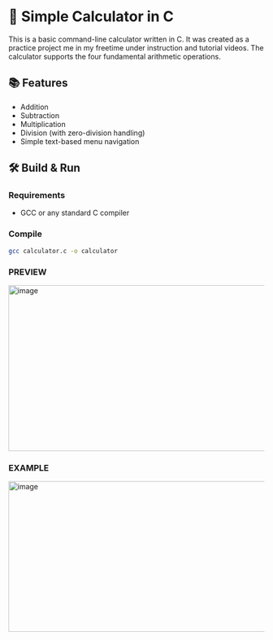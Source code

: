 # 🔢 Simple Calculator in C

This is a basic command-line calculator written in C. It was created as a practice project me in my freetime under instruction and tutorial videos. The calculator supports the four fundamental arithmetic operations.

## 📚 Features

- Addition
- Subtraction
- Multiplication
- Division (with zero-division handling)
- Simple text-based menu navigation

## 🛠 Build & Run

### Requirements

- GCC or any standard C compiler

### Compile


```bash
gcc calculator.c -o calculator
```


### PREVIEW

<img width="906" height="326" alt="image" src="https://github.com/user-attachments/assets/9f013533-df3e-4dfc-a960-473757a1dd7d" />

### EXAMPLE 

<img width="878" height="296" alt="image" src="https://github.com/user-attachments/assets/f56c32e0-bf1f-42d0-852a-0a571588a63d" />

